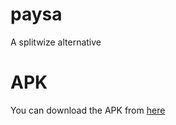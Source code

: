# paysa

A splitwize alternative

# APK
You can download the APK from [here](https://drive.google.com/file/d/1G2DEPEXYD639JHoZZnwZIlXmLitfAiX9/view?usp=drive_link)